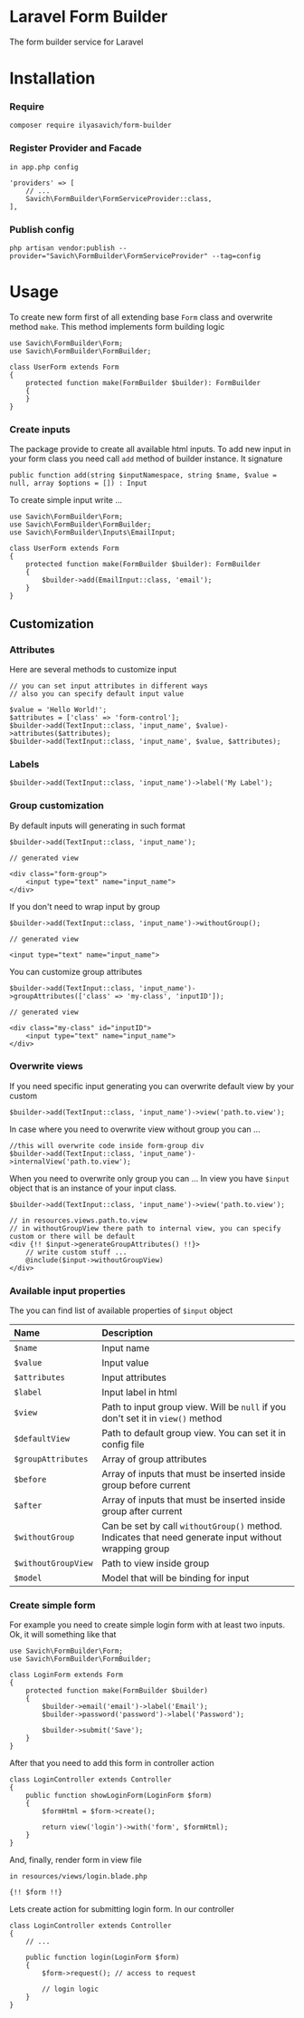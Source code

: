 # Laravel Form Builder

The form builder service for Laravel

# Installation

### Require

```
composer require ilyasavich/form-builder
```

### Register Provider and Facade

```
in app.php config

'providers' => [
    // ...
    Savich\FormBuilder\FormServiceProvider::class,
],
```

### Publish config

```
php artisan vendor:publish --provider="Savich\FormBuilder\FormServiceProvider" --tag=config
```

# Usage

To create new form first of all extending base `Form` class and overwrite method `make`.
This method implements form building logic

```
use Savich\FormBuilder\Form;
use Savich\FormBuilder\FormBuilder;

class UserForm extends Form
{
    protected function make(FormBuilder $builder): FormBuilder
    {
    }
}
```

### Create inputs

The package provide to create all available html inputs.
To add new input in your form class you need call `add` method of builder instance.
It signature
```
public function add(string $inputNamespace, string $name, $value = null, array $options = []) : Input
```
To create simple input write ...

```
use Savich\FormBuilder\Form;
use Savich\FormBuilder\FormBuilder;
use Savich\FormBuilder\Inputs\EmailInput;

class UserForm extends Form
{
    protected function make(FormBuilder $builder): FormBuilder
    {
        $builder->add(EmailInput::class, 'email');
    }
}
```

## Customization

### Attributes

Here are several methods to customize input

```
// you can set input attributes in different ways
// also you can specify default input value

$value = 'Hello World!';
$attributes = ['class' => 'form-control'];
$builder->add(TextInput::class, 'input_name', $value)->attributes($attributes);
$builder->add(TextInput::class, 'input_name', $value, $attributes);
```

### Labels

```
$builder->add(TextInput::class, 'input_name')->label('My Label');
```

### Group customization

By default inputs will generating in such format

```
$builder->add(TextInput::class, 'input_name');

// generated view

<div class="form-group">
    <input type="text" name="input_name">
</div>
```

If you don't need to wrap input by group
```
$builder->add(TextInput::class, 'input_name')->withoutGroup();

// generated view

<input type="text" name="input_name">
```

You can customize group attributes

```
$builder->add(TextInput::class, 'input_name')->groupAttributes(['class' => 'my-class', 'inputID']);

// generated view

<div class="my-class" id="inputID">
    <input type="text" name="input_name">
</div>
```

### Overwrite views

If you need specific input generating you can overwrite default view by your custom

```
$builder->add(TextInput::class, 'input_name')->view('path.to.view');
```

In case where you need to overwrite view without group you can ...

```
//this will overwrite code inside form-group div
$builder->add(TextInput::class, 'input_name')->internalView('path.to.view');
```

When you need to overwrite only group you can ...
In view you have `$input` object that is an instance of your input class.
```
$builder->add(TextInput::class, 'input_name')->view('path.to.view');

// in resources.views.path.to.view
// in withoutGroupView there path to internal view, you can specify custom or there will be default
<div {!! $input->generateGroupAttributes() !!}>
    // write custom stuff ...
    @include($input->withoutGroupView)
</div>
```

### Available input properties

The you can find list of available properties of `$input` object

| Name               | Description
|:-------------------|:------------
| `$name`            | Input name
| `$value`           | Input value
| `$attributes`      | Input attributes
| `$label`           | Input label in html
| `$view`            | Path to input group view. Will be `null` if you don't set it in `view()` method
| `$defaultView`     | Path to default group view. You can set it in config file
| `$groupAttributes` | Array of group attributes
| `$before`          | Array of inputs that must be inserted inside group before current
| `$after`           | Array of inputs that must be inserted inside group after current
| `$withoutGroup`    | Can be set by call `withoutGroup()` method. Indicates that need generate input without wrapping group
| `$withoutGroupView`| Path to view inside group
| `$model`           | Model that will be binding for input

### Create simple form

For example you need to create simple login form with at least two inputs.
Ok, it will something like that

```
use Savich\FormBuilder\Form;
use Savich\FormBuilder\FormBuilder;

class LoginForm extends Form
{
    protected function make(FormBuilder $builder)
    {
        $builder->email('email')->label('Email');
        $builder->password('password')->label('Password');
        
        $builder->submit('Save');
    }
}

```

After that you need to add this form in controller action

```
class LoginController extends Controller
{
    public function showLoginForm(LoginForm $form)
    {
        $formHtml = $form->create();
        
        return view('login')->with('form', $formHtml);
    }
}
```

And, finally, render form in view file

```
in resources/views/login.blade.php

{!! $form !!}
```

Lets create action for submitting login form.
In our controller

```
class LoginController extends Controller
{
    // ...
    
    public function login(LoginForm $form)
    {
        $form->request(); // access to request
        
        // login logic
    }
}
```